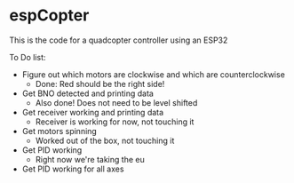 # espCopter
This is the code for a quadcopter controller using an ESP32

To Do list: 
- Figure out which motors are clockwise and which are counterclockwise
    - Done: Red should be the right side!
- Get BNO detected and printing data
    - Also done! Does not need to be level shifted 
- Get receiver working and printing data 
    - Receiver is working for now, not touching it
- Get motors spinning
    - Worked out of the box, not touching it
- Get PID working
    - Right now we're taking the eu
- Get PID working for all axes